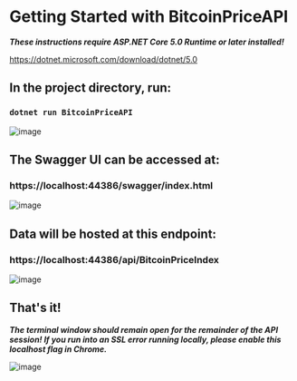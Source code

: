 # Getting Started with BitcoinPriceAPI

***These instructions require ASP.NET Core 5.0 Runtime or later installed!***

https://dotnet.microsoft.com/download/dotnet/5.0

## In the project directory, run:

### `dotnet run BitcoinPriceAPI`

![image](https://user-images.githubusercontent.com/6896827/123979095-6a7b9700-d98e-11eb-9a4d-9ae0850b2b60.png)

## The Swagger UI can be accessed at:

### https://localhost:44386/swagger/index.html

![image](https://user-images.githubusercontent.com/6896827/124059822-bfa0c280-d9f9-11eb-8724-8723939db858.png)


## Data will be hosted at this endpoint:

### https://localhost:44386/api/BitcoinPriceIndex

![image](https://user-images.githubusercontent.com/6896827/123973727-02c34d00-d98a-11eb-8cd3-3ec25864c1c1.png)

## That's it!

***The terminal window should remain open for the remainder of the API session! If you run into an SSL error running locally, please enable this localhost flag in Chrome.***

![image](https://user-images.githubusercontent.com/6896827/124059280-d5fa4e80-d9f8-11eb-8934-4bc92a8f6749.png)
